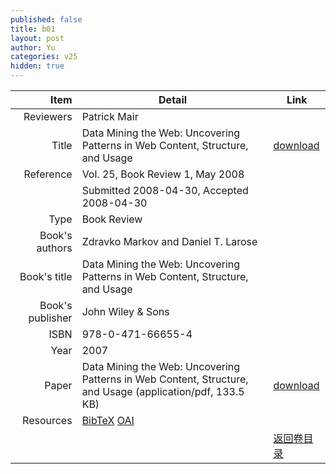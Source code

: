 ```yaml
---
published: false
title: b01
layout: post
author: Yu
categories: v25
hidden: true
---
```


| Item | Detail | Link |
|---:|---|---|
| Reviewers | Patrick Mair| |
| Title |Data Mining the Web: Uncovering Patterns in Web Content, Structure, and Usage | [download](http://www.jstatsoft.org/v25/b01/paper) |
| Reference |Vol. 25, Book Review 1, May 2008 | |
| | Submitted 2008-04-30, Accepted 2008-04-30| | 
| Type | Book Review| |
| Book's authors | Zdravko Markov and Daniel T. Larose| |
| Book's title | Data Mining the Web: Uncovering Patterns in Web Content, Structure, and Usage| |
| Book's publisher | John Wiley & Sons| |
| ISBN | 978-0-471-66655-4| |
| Year | 2007| |
| Paper | Data Mining the Web: Uncovering Patterns in Web Content, Structure, and Usage  (application/pdf, 133.5 KB)| [download](http://www.jstatsoft.org/v25/b01/paper) |
| Resources | [BibTeX](http://www.jstatsoft.org/v25/b01/bibtex) [OAI](http://www.jstatsoft.org/oai?verb=GetRecord&identifier=oai.jstatsoft/v25/b01&prefix=oai_dc)| |
| |  | [返回卷目录]({{site.baseurl}}/volume/v25.html) |